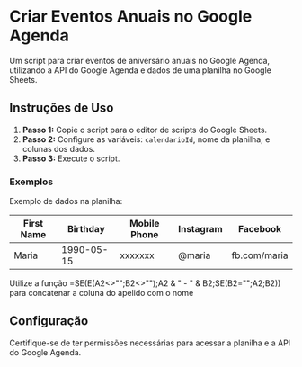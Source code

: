 # Criar Eventos Anuais no Google Agenda

Um script para criar eventos de aniversário anuais no Google Agenda, utilizando a API do Google Agenda e dados de uma planilha no Google Sheets.

## Instruções de Uso

1. **Passo 1:** Copie o script para o editor de scripts do Google Sheets.
2. **Passo 2:** Configure as variáveis: `calendarioId`, nome da planilha, e colunas dos dados.
3. **Passo 3:** Execute o script.

### Exemplos

Exemplo de dados na planilha:

| First Name  | Birthday    | Mobile Phone | Instagram | Facebook |
|-------------|-------------|--------------|-----------|----------|
| Maria       | 1990-05-15  | xxxxxxx      | @maria    | fb.com/maria |

Utilize a função =SE(E(A2<>"";B2<>"");A2 & " - " & B2;SE(B2="";A2;B2)) para concatenar a coluna do apelido com o nome

## Configuração

Certifique-se de ter permissões necessárias para acessar a planilha e a API do Google Agenda.



